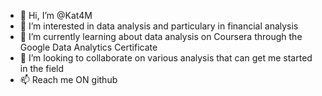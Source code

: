 - 👋 Hi, I’m @Kat4M
- 👀 I’m interested in data analysis and particulary in financial analysis
- 🌱 I’m currently learning about data analysis on Coursera through the Google Data Analytics Certificate
- 💞️ I’m looking to collaborate on various analysis that can get me started in the field
- 📫 Reach me ON github

<!---
Kat4M/Kat4M is a ✨ special ✨ repository because its `README.md` (this file) appears on your GitHub profile.
You can click the Preview link to take a look at your changes.
--->
